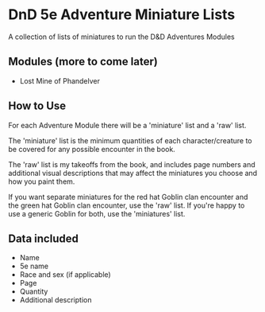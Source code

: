 # DnD 5e Adventure Miniature Lists

A collection of lists of miniatures to run the D&D Adventures Modules

## Modules (more to come later)

- Lost Mine of Phandelver

## How to Use

For each Adventure Module there will be a 'miniature' list and a 'raw' list.

The 'miniature' list is the minimum quantities of each character/creature to be covered for any possible encounter in the book.

The 'raw' list is my takeoffs from the book, and includes page numbers and additional visual descriptions that may affect the miniatures you choose and how you paint them.

If you want separate miniatures for the red hat Goblin clan encounter and the green hat Goblin clan encounter, use the 'raw' list. If you're happy to use a generic Goblin for both, use the 'miniatures' list.

## Data included

- Name
- 5e name
- Race and sex (if applicable)
- Page
- Quantity
- Additional description
